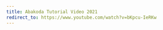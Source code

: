```yaml
---
title: Abakoda Tutorial Video 2021
redirect_to: https://www.youtube.com/watch?v=bKpcu-IeRKw
---
```

